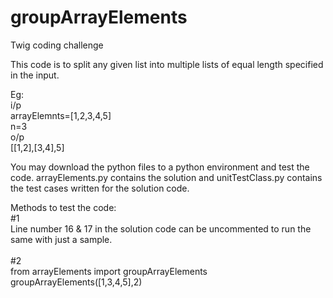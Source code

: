 # groupArrayElements
Twig coding challenge 

This code is to split any given list into multiple lists of equal length specified in the input. 

Eg: <br>
i/p <br>
arrayElemnts=[1,2,3,4,5]<br>
n=3<br>
o/p<br>
[[1,2],[3,4],5]<br>

You may download the python files to a python environment and test the code. 
arrayElements.py contains the solution and unitTestClass.py contains the test cases written for the solution code. 

Methods to test the code:
<br>
#1
<br>
Line number 16 & 17 in the solution code can be uncommented to run the same with just a sample.<br>
<br>
#2
<br>
from arrayElements import groupArrayElements<br>
groupArrayElements([1,3,4,5],2)<br>
